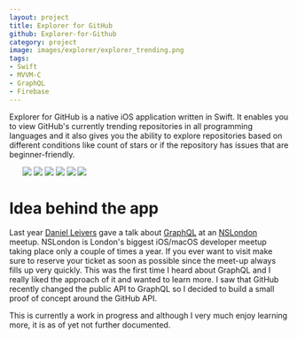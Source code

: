 ```yaml
---
layout: project
title: Explorer for GitHub
github: Explorer-for-Github
category: project
image: images/explorer/explorer_trending.png
tags:
- Swift
- MVVM-C
- GraphQL
- Firebase
---
```


Explorer for GitHub is a native iOS application written in Swift. It enables you to view GitHub's currently trending repositories in all programming languages and it also gives you the ability to explore repositories based on different conditions like count of stars or if the repository has issues that are beginner-friendly.

<ul class="images">
    <a href="{{ site.baseurl }}/images/explorer/explorer_welcome.png" data-lightbox="roadtrip"><img src="{{ site.baseurl }}/images/explorer/explorer_welcome.png"></a>
    <a href="{{ site.baseurl }}/images/explorer/explorer_trending.png" data-lightbox="roadtrip"><img src="{{ site.baseurl }}/images/explorer/explorer_trending.png"></a>
    <a href="{{ site.baseurl }}/images/explorer/explorer_contribute.png" data-lightbox="roadtrip"><img src="{{ site.baseurl }}/images/explorer/explorer_contribute.png"></a>
    <a href="{{ site.baseurl }}/images/explorer/explorer_under50.png" data-lightbox="roadtrip"><img src="{{ site.baseurl }}/images/explorer/explorer_under50.png"></a>
    <a href="{{ site.baseurl }}/images/explorer/explorer_languages.png" data-lightbox="roadtrip"><img src="{{ site.baseurl }}/images/explorer/explorer_languages.png"></a>
    <a href="{{ site.baseurl }}/images/explorer/explorer_settings.png" data-lightbox="roadtrip"><img src="{{ site.baseurl }}/images/explorer/explorer_settings.png"></a>

</ul>


# Idea behind the app
Last year [Daniel Leivers](https://twitter.com/SofaRacing) gave a talk about [GraphQL](https://graphql.org/) at an [NSLondon](https://www.meetup.com/NSLondon/) meetup. NSLondon is London's biggest iOS/macOS developer meetup taking place only a couple of times a year. If you ever want to visit make sure to reserve your ticket as soon as possible since the meet-up always fills up very quickly. This was the first time I heard about GraphQL and I really liked the approach of it and wanted to learn more. I saw that GitHub recently changed the public API to GraphQL so I decided to build a small proof of concept around the GitHub API.

This is currently a work in progress and although I very much enjoy learning more, it is as of yet not further documented. 